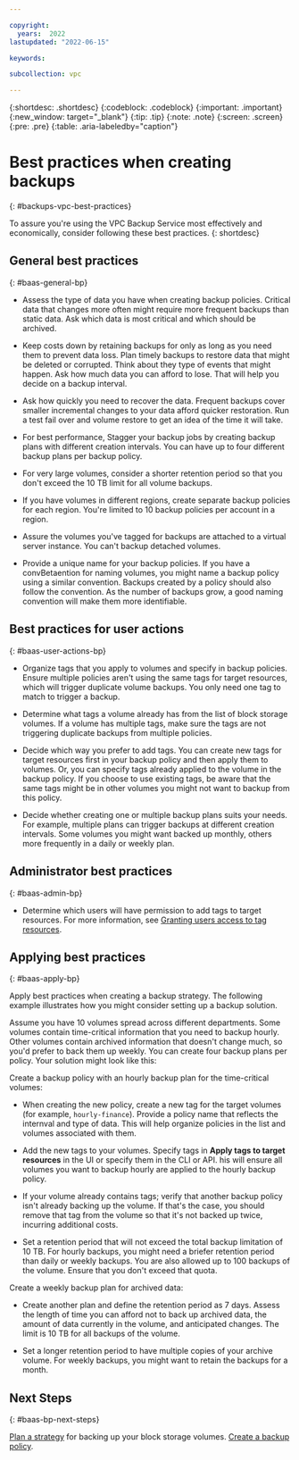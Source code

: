 ```yaml
---

copyright:
  years:  2022
lastupdated: "2022-06-15"

keywords:

subcollection: vpc

---
```


{:shortdesc: .shortdesc}
{:codeblock: .codeblock}
{:important: .important}
{:new_window: target="_blank"}
{:tip: .tip}
{:note: .note}
{:screen: .screen}
{:pre: .pre}
{:table: .aria-labeledby="caption"}

# Best practices when creating backups
{: #backups-vpc-best-practices}

To assure you're using the VPC Backup Service most effectively and economically, consider following these best practices.
{: shortdesc}

## General best practices
{: #baas-general-bp}

* Assess the type of data you have when creating backup policies. Critical data that changes more often might require more frequent backups than static data. Ask which data is most critical and which should be archived.

* Keep costs down by retaining backups for only as long as you need them to prevent data loss. Plan timely backups to restore data that might be deleted or corrupted. Think about they type of events that might happen. Ask how much data you can afford to lose. That will help you decide on a backup interval. 

* Ask how quickly you need to recover the data. Frequent backups cover smaller incremental changes to your data afford quicker restoration. Run a test fail over and volume restore to get an idea of the time it will take.

* For best performance, Stagger your backup jobs by creating backup plans with different creation intervals. You can have up to four different backup plans per backup policy.

* For very large volumes, consider a shorter retention period so that you don't exceed the 10 TB limit for all volume backups.

* If you have volumes in different regions, create separate backup policies for each region. You're limited to 10 backup policies per account in a region.

* Assure the volumes you've tagged for backups are attached to a virtual server instance. You can't backup detached volumes.

* Provide a unique name for your backup policies. If you have a convBetaention for naming volumes, you might name a backup policy using a similar convention. Backups created by a policy should also follow the convention. As the number of backups grow, a good naming convention will make them more identifiable.

## Best practices for user actions
{: #baas-user-actions-bp}

* Organize tags that you apply to volumes and specify in backup policies. Ensure multiple policies aren't using the same tags for target resources, which will trigger duplicate volume backups. You only need one tag to match to trigger a backup.

* Determine what tags a volume already has from the list of block storage volumes. If a volume has multiple tags, make sure the tags are not triggering duplicate backups from multiple policies.

* Decide which way you prefer to add tags. You can create new tags for target resources first in your backup policy and then apply them to volumes. Or, you can specify tags already applied to the volume in the backup policy. If you choose to use existing tags, be aware that the same tags might be in other volumes you might not want to backup from this policy.

* Decide whether creating one or multiple backup plans suits your needs. For example, multiple plans can trigger backups at different creation intervals. Some volumes you might want backed up monthly, others more frequently in a daily or weekly plan.

## Administrator best practices
{: #baas-admin-bp}

* Determine which users will have permission to add tags to target resources.  For more information, see [Granting users access to tag resources](/docs/account?topic=account-access).

## Applying best practices
{: #baas-apply-bp}

Apply best practices when creating a backup strategy. The following example illustrates how you might consider setting up a backup solution.

Assume you have 10 volumes spread across different departments. Some volumes contain time-critical information that you need to backup hourly. Other volumes contain archived information that doesn't change much, so you'd prefer to back them up weekly. You can create four backup plans per policy. Your solution might look like this:

Create a backup policy with an hourly backup plan for the time-critical volumes:

* When creating the new policy, create a new tag for the target volumes (for example, `hourly-finance`). Provide a policy name that reflects the internval and type of data. This will help organize policies in the list and volumes associated with them.

* Add the new tags to your volumes. Specify tags in **Apply tags to target resources** in the UI or specify them in the CLI or API. his will ensure all volumes you want to backup hourly are applied to the hourly backup policy.

* If your volume already contains tags; verify that another backup policy isn't already backing up the volume. If that's the case, you should remove that tag from the volume so that it's not backed up twice, incurring additional costs.

* Set a retention period that will not exceed the total backup limitation of 10 TB. For hourly backups, you might need a briefer retention period than daily or weekly backups. You are also allowed up to 100 backups of the volume. Ensure that you don't exceed that quota.

Create a weekly backup plan for archived data:

* Create another plan and define the retention period as 7 days. Assess the length of time you can afford not to back up archived data, the amount of data currently in the volume, and anticipated changes. The limit is 10 TB for all backups of the volume.

* Set a longer retention period to have multiple copies of your archive volume. For weekly backups, you might want to retain the backups for a month.

## Next Steps
{: #baas-bp-next-steps}

[Plan a strategy](/docs/vpc?topic=vpc-backups-vpc-planning) for backing up your block storage volumes.
[Create a backup policy](/docs/vpc?topic=vpc-backup-policy-create).
